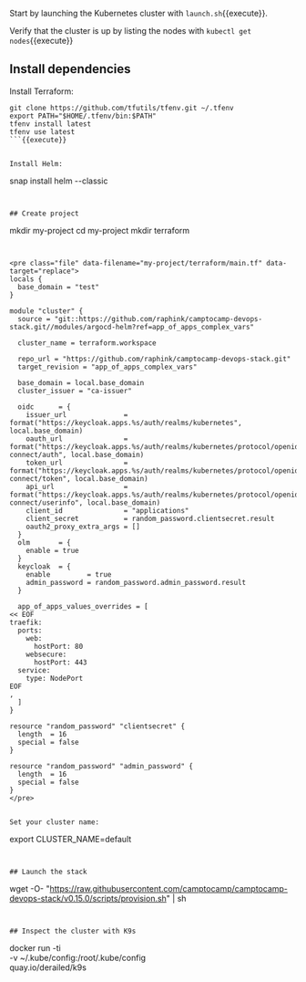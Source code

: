 Start by launching the Kubernetes cluster with `launch.sh`{{execute}}.

Verify that the cluster is up by listing the nodes with `kubectl get nodes`{{execute}}


## Install dependencies


Install Terraform:


```
git clone https://github.com/tfutils/tfenv.git ~/.tfenv
export PATH="$HOME/.tfenv/bin:$PATH"
tfenv install latest
tfenv use latest
```{{execute}}


Install Helm:

```
snap install helm --classic
```{{execute}}


## Create project

```
mkdir my-project
cd my-project
mkdir terraform
```{{execute}}


<pre class="file" data-filename="my-project/terraform/main.tf" data-target="replace">
locals {
  base_domain = "test"
}

module "cluster" {
  source = "git::https://github.com/raphink/camptocamp-devops-stack.git//modules/argocd-helm?ref=app_of_apps_complex_vars"

  cluster_name = terraform.workspace

  repo_url = "https://github.com/raphink/camptocamp-devops-stack.git"
  target_revision = "app_of_apps_complex_vars"

  base_domain = local.base_domain
  cluster_issuer = "ca-issuer"

  oidc      = {
    issuer_url              = format("https://keycloak.apps.%s/auth/realms/kubernetes", local.base_domain)
    oauth_url               = format("https://keycloak.apps.%s/auth/realms/kubernetes/protocol/openid-connect/auth", local.base_domain)
    token_url               = format("https://keycloak.apps.%s/auth/realms/kubernetes/protocol/openid-connect/token", local.base_domain)
    api_url                 = format("https://keycloak.apps.%s/auth/realms/kubernetes/protocol/openid-connect/userinfo", local.base_domain)
    client_id               = "applications"
    client_secret           = random_password.clientsecret.result
    oauth2_proxy_extra_args = []
  }
  olm       = {
    enable = true
  }
  keycloak  = {                                               
    enable         = true                                                           
    admin_password = random_password.admin_password.result                          
  }

  app_of_apps_values_overrides = [
<< EOF
traefik:
  ports:
    web:
      hostPort: 80
    websecure:
      hostPort: 443
  service:
    type: NodePort
EOF
,
  ]
}

resource "random_password" "clientsecret" {
  length  = 16
  special = false
}

resource "random_password" "admin_password" {
  length  = 16
  special = false
}
</pre>


Set your cluster name:

```
export CLUSTER_NAME=default
```{{execute}}


## Launch the stack

```
wget -O- "https://raw.githubusercontent.com/camptocamp/camptocamp-devops-stack/v0.15.0/scripts/provision.sh" | sh
```{{execute}}


## Inspect the cluster with K9s

```
docker run -ti \
  -v ~/.kube/config:/root/.kube/config \
  quay.io/derailed/k9s
```{{execute}}
